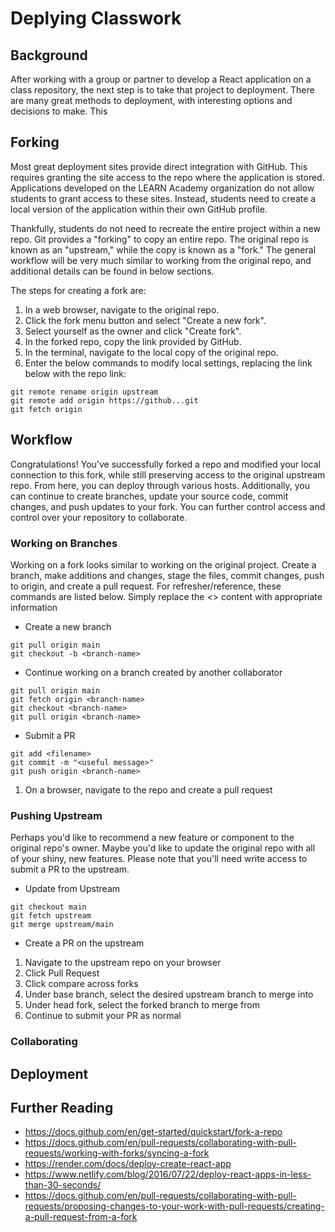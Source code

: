 # Deplying Classwork

## Background
After working with a group or partner to develop a React application on a class repository, the next step is to take that project to deployment. There are many great methods to deployment, with interesting options and decisions to make. This 

## Forking
Most great deployment sites provide direct integration with GitHub. This requires granting the site access to the repo where the application is stored. Applications developed on the LEARN Academy organization do not allow students to grant access to these sites. Instead, students need to create a local version of the application within their own GitHub profile.

Thankfully, students do not need to recreate the entire project within a new repo. Git provides a "forking" to copy an entire repo. The original repo is known as an "upstream," while the copy is known as a "fork." The general workflow will be very much similar to working from the original repo, and additional details can be found in below sections.

The steps for creating a fork are:
1. In a web browser, navigate to the original repo.
1. Click the fork menu button and select "Create a new fork".
1. Select yourself as the owner and click "Create fork".
1. In the forked repo, copy the link provided by GitHub.
1. In the terminal, navigate to the local copy of the original repo.
1. Enter the below commands to modify local settings, replacing the link below with the repo link:

```console
git remote rename origin upstream
git remote add origin https://github...git
git fetch origin
```

## Workflow
Congratulations! You've successfully forked a repo and modified your local connection to this fork, while still preserving access to the original upstream repo. From here, you can deploy through various hosts. Additionally, you can continue to create branches, update your source code, commit changes, and push updates to your fork. You can further control access and control over your repository to collaborate.

### Working on Branches
Working on a fork looks similar to working on the original project. Create a branch, make additions and changes, stage the files, commit changes, push to origin, and create a pull request. For refresher/reference, these commands are listed below. Simply replace the <> content with appropriate information

* Create a new branch
```console
git pull origin main
git checkout -b <branch-name>
```

* Continue working on a branch created by another collaborator
```console
git pull origin main
git fetch origin <branch-name>
git checkout <branch-name>
git pull origin <branch-name>
```

* Submit a PR
```console
git add <filename>
git commit -m "<useful message>"
git push origin <branch-name>
```
1. On a browser, navigate to the repo and create a pull request

### Pushing Upstream
Perhaps you'd like to recommend a new feature or component to the original repo's owner. Maybe you'd like to update the original repo with all of your shiny, new features. Please note that you'll need write access to submit a PR to the upstream.

* Update from Upstream
```console
git checkout main
git fetch upstream
git merge upstream/main
```

* Create a PR on the upstream
1. Navigate to the upstream repo on your browser
1. Click Pull Request
1. Click compare across forks
1. Under base branch, select the desired upstream branch to merge into
1. Under head fork, select the forked branch to merge from
1. Continue to submit your PR as normal

### Collaborating

## Deployment


## Further Reading
* https://docs.github.com/en/get-started/quickstart/fork-a-repo
* https://docs.github.com/en/pull-requests/collaborating-with-pull-requests/working-with-forks/syncing-a-fork
* https://render.com/docs/deploy-create-react-app
* https://www.netlify.com/blog/2016/07/22/deploy-react-apps-in-less-than-30-seconds/
* https://docs.github.com/en/pull-requests/collaborating-with-pull-requests/proposing-changes-to-your-work-with-pull-requests/creating-a-pull-request-from-a-fork

